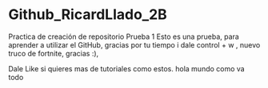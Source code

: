 # Github_RicardLlado_2B
Practica de creación de repositorio Prueba 1
Esto es una prueba,
para aprender a utilizar el GitHub,
gracias por tu tiempo i dale control + w , nuevo      truco de fortnite,
gracias :),

 Dale Like si quieres mas de tutoriales como estos.
hola mundo como va todo